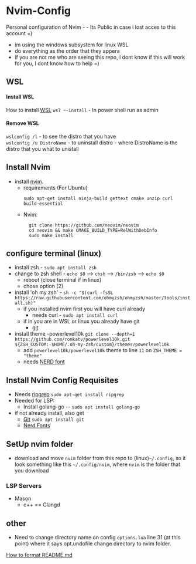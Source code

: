 # Nvim-Config
Personal configuration of Nvim - - Its Public in case i lost acces to this account  =)

+ im  using the windows subsystem for linux WSL
+ do everything as the order that they appera
+ if you are not me who are seeing this repo, i dont know if this will work for you, I dont know how to help =)

## WSL
#### Install WSL
How to install [WSL](https://learn.microsoft.com/en-us/windows/wsl/install-manual)
`wsl --install` - In power shell run as admin <br>
#### Remove WSL
`wslconfig /l` - to see the distro that you have <br>
`wslconfig /u DistroName`  - to uninstall distro - where DistroName is the distro that you what to unistall <br>

## Install Nvim
+ install [nvim](https://github.com/neovim/neovim/blob/master/INSTALL.md#install-from-source).
  - requirements (For Ubuntu)
    ```
    sudo apt-get install ninja-build gettext cmake unzip curl build-essential
    ```
  - Nvim:
    ```
      git clone https://github.com/neovim/neovim
      cd neovim && make CMAKE_BUILD_TYPE=RelWithDebInfo
      sudo make install
    ```

## configure terminal (linux)
+ install zsh - `sudo apt install zsh` <br>
+ change to zsh shell - `echo $0` --> `chsh` --> `/bin/zsh` --> `echo $0` <br>
  - reboot (close terminal if in linux)
  - chose option (2)
+ install 'oh my zsh' - `sh -c "$(curl -fsSL https://raw.githubusercontent.com/ohmyzsh/ohmyzsh/master/tools/install.sh)"`
  - if you installed nvim first you will have curl already
    - needs curl - `sudo apt install curl`
  - if in you are in WSL or linux you already have git
    - [git](https://git-scm.com/download/win)
+ install theme -powerlevel10k `git clone --depth=1 https://github.com/romkatv/powerlevel10k.git ${ZSH_CUSTOM:-$HOME/.oh-my-zsh/custom}/themes/powerlevel10k`
  - add `powerlevel10k/powerlevel10k` theme to line `11` on `ZSH_THEME = "theme" `
  - needs [NERD font]((https://www.nerdfonts.com/font-downloads))

## Install Nvim Config Requisites
+ Needs [ripgrep](https://github.com/BurntSushi/ripgrep?tab=readme-ov-file#installation) `sudo apt-get install ripgrep` <br>
+ Needed for LSP:
   - Install golang-go -- `sudo apt install golang-go`
+ if not already install, also get
  - [Git](https://git-scm.com/download/win) `sudo apt install git`
  - [Nerd Fonts](https://www.nerdfonts.com/font-downloads)

## SetUp nvim folder
+ download and move `nvim` folder from this repo to (linux)`~/.config`, so it look something like this `~/.config/nvim`, where `nvim` is the folder that you download

### LSP Servers
+ Mason
  - c++  == Clangd

## other
* Need to change directory name on config `options.lua` line 31 (at this point)  where it says opt.undofile change directory to nvim folder.

[How to format README.md](https://docs.github.com/en/get-started/writing-on-github/getting-started-with-writing-and-formatting-on-github/basic-writing-and-formatting-syntax)



